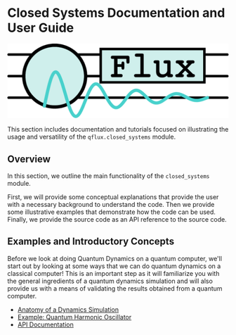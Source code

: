 # Closed Systems Documentation and User Guide

![Logo](../../img/qflux-logo.png)

This section includes documentation and tutorials focused on illustrating the usage and versatility of the `qflux.closed_systems` module. 

## Overview

In this section, we outline the main functionality of the `closed_systems` module. 

First, we will provide some conceptual explanations that provide the user with a necessary background to understand the code. Then we provide some illustrative examples that demonstrate how the code can be used. Finally, we provide the source code as an API reference to the source code.

## Examples and Introductory Concepts 

Before we look at doing Quantum Dynamics on a quantum computer, we'll start out by looking at some ways that we can do quantum dynamics on a classical computer! This is an important step as it will familiarize you with the general ingredients of a quantum dynamics simulation and will also provide us with a means of validating the results obtained from a quantum computer.

- [Anatomy of a Dynamics Simulation](basics.md)
- [Example: Quantum Harmonic Oscillator](qho_example.md)
- [API Documentation](cs_api.md)
